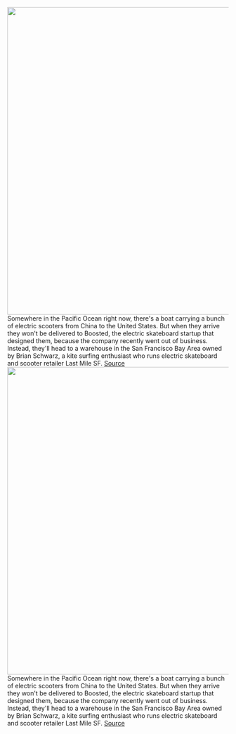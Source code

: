 <img src='https://cdn.vox-cdn.com/thumbor/H1qkgRFx48UQuYEH9z1rVw5SMqI=/0x0:4032x3024/1200x675/filters:focal(1694x1190:2338x1834)/cdn.vox-cdn.com/uploads/chorus_image/image/66703460/IMG_20200420_212300.0.jpg' width='700px' /><br/>
Somewhere in the Pacific Ocean right now, there's a boat carrying a bunch of electric scooters from China to the United States. But when they arrive they won't be delivered to Boosted, the electric skateboard startup that designed them, because the company recently went out of business. Instead, they'll head to a warehouse in the San Francisco Bay Area owned by Brian Schwarz, a kite surfing enthusiast who runs electric skateboard and scooter retailer Last Mile SF.
<a href='https://www.theverge.com/2020/4/24/21233215/boosted-usa-remaining-inventory-site-launch'> Source <a/><img src='https://cdn.vox-cdn.com/thumbor/H1qkgRFx48UQuYEH9z1rVw5SMqI=/0x0:4032x3024/1200x675/filters:focal(1694x1190:2338x1834)/cdn.vox-cdn.com/uploads/chorus_image/image/66703460/IMG_20200420_212300.0.jpg' width='700px' /><br/>
Somewhere in the Pacific Ocean right now, there's a boat carrying a bunch of electric scooters from China to the United States. But when they arrive they won't be delivered to Boosted, the electric skateboard startup that designed them, because the company recently went out of business. Instead, they'll head to a warehouse in the San Francisco Bay Area owned by Brian Schwarz, a kite surfing enthusiast who runs electric skateboard and scooter retailer Last Mile SF.
<a href='https://www.theverge.com/2020/4/24/21233215/boosted-usa-remaining-inventory-site-launch'> Source <a/>
